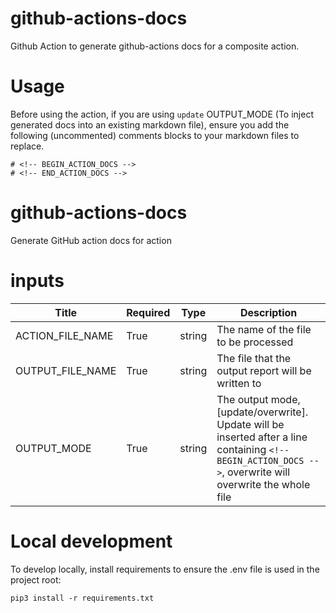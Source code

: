# github-actions-docs

Github Action to generate github-actions docs for a composite action.

# Usage

Before using the action, if you are using `update` OUTPUT_MODE (To inject generated docs into an existing markdown file), ensure you add the following (uncommented) comments blocks to your markdown files to replace.

```
# <!-- BEGIN_ACTION_DOCS -->
# <!-- END_ACTION_DOCS -->
```

<!-- BEGIN_ACTION_DOCS -->

# github-actions-docs
Generate GitHub action docs for action

# inputs
| Title | Required | Type | Description |
|-----|-----|-----|-----|
| ACTION_FILE_NAME | True | string |The name of the file to be processed |
| OUTPUT_FILE_NAME | True | string |The file that the output report will be written to |
| OUTPUT_MODE | True | string |The output mode, [update/overwrite]. Update will be inserted after a line containing `<!-- BEGIN_ACTION_DOCS -->`, overwrite will overwrite the whole file |
<!-- END_ACTION_DOCS -->

# Local development

To develop locally, install requirements to ensure the .env file is used in the project root:

```
pip3 install -r requirements.txt
```
